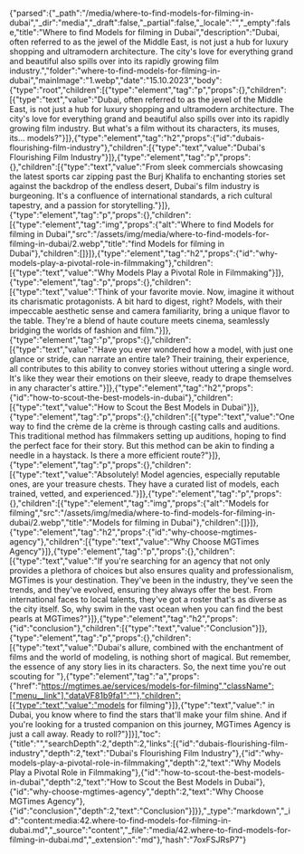 {"parsed":{"_path":"/media/where-to-find-models-for-filming-in-dubai","_dir":"media","_draft":false,"_partial":false,"_locale":"","_empty":false,"title":"Where to find Models for filming in Dubai","description":"Dubai, often referred to as the jewel of the Middle East, is not just a hub for luxury shopping and ultramodern architecture. The city's love for everything grand and beautiful also spills over into its rapidly growing film industry.","folder":"where-to-find-models-for-filming-in-dubai","mainImage":"1.webp","date":"15.10.2023","body":{"type":"root","children":[{"type":"element","tag":"p","props":{},"children":[{"type":"text","value":"Dubai, often referred to as the jewel of the Middle East, is not just a hub for luxury shopping and ultramodern architecture. The city's love for everything grand and beautiful also spills over into its rapidly growing film industry. But what's a film without its characters, its muses, its... models?"}]},{"type":"element","tag":"h2","props":{"id":"dubais-flourishing-film-industry"},"children":[{"type":"text","value":"Dubai's Flourishing Film Industry"}]},{"type":"element","tag":"p","props":{},"children":[{"type":"text","value":"From sleek commercials showcasing the latest sports car zipping past the Burj Khalifa to enchanting stories set against the backdrop of the endless desert, Dubai's film industry is burgeoning. It's a confluence of international standards, a rich cultural tapestry, and a passion for storytelling."}]},{"type":"element","tag":"p","props":{},"children":[{"type":"element","tag":"img","props":{"alt":"Where to find  Models for filming in Dubai","src":"/assets/img/media/where-to-find-models-for-filming-in-dubai/2.webp","title":"find  Models for filming in Dubai"},"children":[]}]},{"type":"element","tag":"h2","props":{"id":"why-models-play-a-pivotal-role-in-filmmaking"},"children":[{"type":"text","value":"Why Models Play a Pivotal Role in Filmmaking"}]},{"type":"element","tag":"p","props":{},"children":[{"type":"text","value":"Think of your favorite movie. Now, imagine it without its charismatic protagonists. A bit hard to digest, right? Models, with their impeccable aesthetic sense and camera familiarity, bring a unique flavor to the table. They're a blend of haute couture meets cinema, seamlessly bridging the worlds of fashion and film."}]},{"type":"element","tag":"p","props":{},"children":[{"type":"text","value":"Have you ever wondered how a model, with just one glance or stride, can narrate an entire tale? Their training, their experience, all contributes to this ability to convey stories without uttering a single word. It's like they wear their emotions on their sleeve, ready to drape themselves in any character's attire."}]},{"type":"element","tag":"h2","props":{"id":"how-to-scout-the-best-models-in-dubai"},"children":[{"type":"text","value":"How to Scout the Best Models in Dubai"}]},{"type":"element","tag":"p","props":{},"children":[{"type":"text","value":"One way to find the crème de la crème is through casting calls and auditions. This traditional method has filmmakers setting up auditions, hoping to find the perfect face for their story. But this method can be akin to finding a needle in a haystack. Is there a more efficient route?"}]},{"type":"element","tag":"p","props":{},"children":[{"type":"text","value":"Absolutely! Model agencies, especially reputable ones, are your treasure chests. They have a curated list of models, each trained, vetted, and experienced."}]},{"type":"element","tag":"p","props":{},"children":[{"type":"element","tag":"img","props":{"alt":"Models for filming","src":"/assets/img/media/where-to-find-models-for-filming-in-dubai/2.webp","title":"Models for filming in Dubai"},"children":[]}]},{"type":"element","tag":"h2","props":{"id":"why-choose-mgtimes-agency"},"children":[{"type":"text","value":"Why Choose MGTimes Agency"}]},{"type":"element","tag":"p","props":{},"children":[{"type":"text","value":"If you're searching for an agency that not only provides a plethora of choices but also ensures quality and professionalism, MGTimes is your destination. They've been in the industry, they've seen the trends, and they've evolved, ensuring they always offer the best. From international faces to local talents, they've got a roster that's as diverse as the city itself. So, why swim in the vast ocean when you can find the best pearls at MGTimes?"}]},{"type":"element","tag":"h2","props":{"id":"conclusion"},"children":[{"type":"text","value":"Conclusion"}]},{"type":"element","tag":"p","props":{},"children":[{"type":"text","value":"Dubai's allure, combined with the enchantment of films and the world of modeling, is nothing short of magical. But remember, the essence of any story lies in its characters. So, the next time you're out scouting for "},{"type":"element","tag":"a","props":{"href":"https://mgtimes.ae/services/models-for-filming","className":["menu__link"],"dataVF81b9fa1":""},"children":[{"type":"text","value":"models for filming"}]},{"type":"text","value":" in Dubai, you know where to find the stars that'll make your film shine. And if you're looking for a trusted companion on this journey, MGTimes Agency is just a call away. Ready to roll?"}]}],"toc":{"title":"","searchDepth":2,"depth":2,"links":[{"id":"dubais-flourishing-film-industry","depth":2,"text":"Dubai's Flourishing Film Industry"},{"id":"why-models-play-a-pivotal-role-in-filmmaking","depth":2,"text":"Why Models Play a Pivotal Role in Filmmaking"},{"id":"how-to-scout-the-best-models-in-dubai","depth":2,"text":"How to Scout the Best Models in Dubai"},{"id":"why-choose-mgtimes-agency","depth":2,"text":"Why Choose MGTimes Agency"},{"id":"conclusion","depth":2,"text":"Conclusion"}]}},"_type":"markdown","_id":"content:media:42.where-to-find-models-for-filming-in-dubai.md","_source":"content","_file":"media/42.where-to-find-models-for-filming-in-dubai.md","_extension":"md"},"hash":"7oxFSJRsP7"}